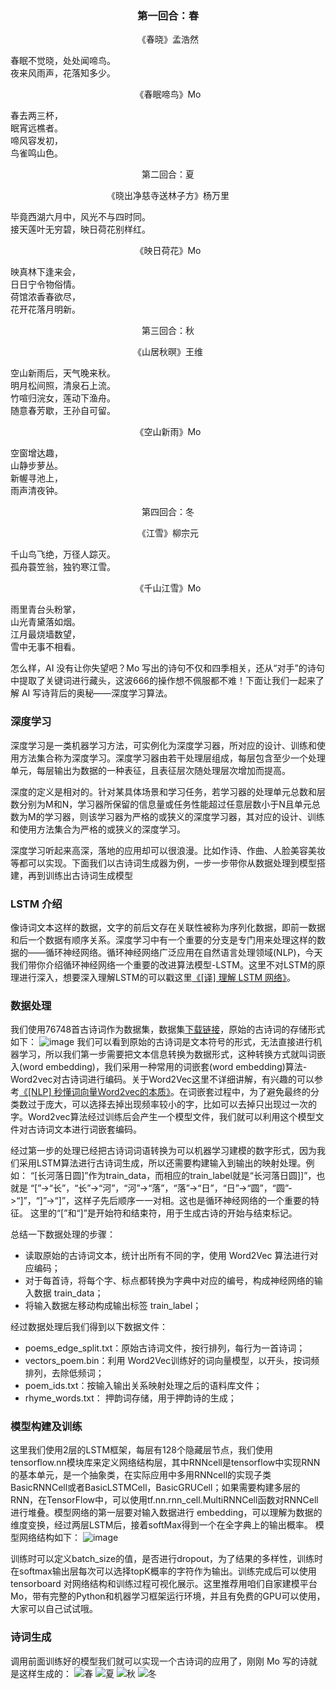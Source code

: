 
<h3 align="center" color='blue' class='test'> 第一回合：春 </h3>

<p align="center"> 《春晓》孟浩然 </p>

<div class='textWrap'>
  <div>春眠不觉晓，处处闻啼鸟。 </div>
  <div>夜来风雨声，花落知多少。 </>
</div>


<p align="center"> 《春眠啼鸟》Mo </p>
<div class='textWrap'>
 <div><span class='poetry'>春</span>去两三杯，</div>
 <div><span class='poetry'>眠</span>宵远樵者。</div>
 <div><span class='poetry'>啼</span>风容发初，</div>
 <div><span class='poetry'>鸟</span>雀鸣山色。</div>
</div>





<p align="center"> 第二回合：夏 </p>
<p align="center"> 《晓出净慈寺送林子方》杨万里  </p>

<div class='textWrap'>
  <div>毕竟西湖六月中，风光不与四时同。</div>
  <div>接天莲叶无穷碧，映日荷花别样红。 </>
</div>



<p align="center"> 《映日荷花》Mo     </p>
<div class='textWrap'>
 <div><span class='poetry'>映</span>真林下逢来会，</div>
 <div><span class='poetry'>日</span>日宁令物俗情。</div>
 <div><span class='poetry'>荷</span>馆浓香春欲尽，</div>
 <div><span class='poetry'>花</span>开花落月明新。</div>
</div>



    
<p align="center"> 第三回合：秋 </p>

<p align="center"> 《山居秋暝》王维 </p>
<div class='textWrap'>
  <div>空山新雨后，天气晚来秋。</div>
  <div>明月松间照，清泉石上流。</>
  <div>竹喧归浣女，莲动下渔舟。</div>
  <div>随意春芳歇，王孙自可留。</div>
</div>



<p align="center" > 《空山新雨》Mo </p>
<div class='textWrap'>
 <div><span class='poetry'>空</span>窗增达趣，</div>
 <div><span class='poetry'>山</span>静步萝丛。 </div>
 <div><span class='poetry'>新</span>幄寻池上，</div>
 <div><span class='poetry'>雨</span>声清夜钟。</div>
</div>





<p align="center"> 第四回合：冬 </p>
<p align="center"> 《江雪》柳宗元  </p>
<div class='textWrap'>
 <div>千山鸟飞绝，万径人踪灭。 </div>
 <div>孤舟蓑笠翁，独钓寒江雪。</div>
</div>



<p align="center"> 《千山江雪》Mo </p>

<div class='textWrap'>
  <div><span class='poetry'>雨</span>里青台头粉掌，</div>
  <div><span class='poetry'>山</span>光青黛落如烟。</div>
  <div><span class='poetry'>江</span>月最烧墙数望，</div>
  <div><span class='poetry'>雪</span>中无事不相看。</div>
</div>




怎么样，AI 没有让你失望吧？Mo 写出的诗句不仅和四季相关，还从“对手”的诗句中提取了关键词进行藏头，这波666的操作想不佩服都不难！下面让我们一起来了解 AI 写诗背后的奥秘——深度学习算法。

### 深度学习
深度学习是一类机器学习方法，可实例化为深度学习器，所对应的设计、训练和使用方法集合称为深度学习。深度学习器由若干处理层组成，每层包含至少一个处理单元，每层输出为数据的一种表征，且表征层次随处理层次增加而提高。

深度的定义是相对的。针对某具体场景和学习任务，若学习器的处理单元总数和层数分别为M和N，学习器所保留的信息量或任务性能超过任意层数小于N且单元总数为M的学习器，则该学习器为严格的或狭义的深度学习器，其对应的设计、训练和使用方法集合为严格的或狭义的深度学习。

深度学习听起来高深，落地的应用却可以很浪漫。比如作诗、作曲、人脸美容美妆等都可以实现。下面我们以古诗词生成器为例，一步一步带你从数据处理到模型搭建，再到训练出古诗词生成模型

### LSTM 介绍
像诗词文本这样的数据，文字的前后文存在关联性被称为序列化数据，即前一数据和后一个数据有顺序关系。深度学习中有一个重要的分支是专门用来处理这样的数据的——循环神经网络。循环神经网络广泛应用在自然语言处理领域(NLP)，今天我们带你介绍循环神经网络一个重要的改进算法模型-LSTM。这里不对LSTM的原理进行深入，想要深入理解LSTM的可以戳这里[《[译] 理解 LSTM 网络》](https://www.jianshu.com/p/9dc9f41f0b29)。


### 数据处理

我们使用76748首古诗词作为数据集，数据集[下载链接](http://www.momodel.cn:8899/#/explore/5c00a6e21afd942b66b36ba8?type=dataset)，原始的古诗词的存储形式如下：
![image](https://user-images.githubusercontent.com/43362551/51824023-221ea180-231c-11e9-8577-6595844d752f.png)
我们可以看到原始的古诗词是文本符号的形式，无法直接进行机器学习，所以我们第一步需要把文本信息转换为数据形式，这种转换方式就叫词嵌入(word embedding)，我们采用一种常用的词嵌套(word embedding)算法-Word2vec对古诗词进行编码。关于Word2Vec这里不详细讲解，有兴趣的可以参考[《[NLP] 秒懂词向量Word2vec的本质》](https://zhuanlan.zhihu.com/p/26306795)。在词嵌套过程中，为了避免最终的分类数过于庞大，可以选择去掉出现频率较小的字，比如可以去掉只出现过一次的字。Word2vec算法经过训练后会产生一个模型文件，我们就可以利用这个模型文件对古诗词文本进行词嵌套编码。

经过第一步的处理已经把古诗词词语转换为可以机器学习建模的数字形式，因为我们采用LSTM算法进行古诗词生成，所以还需要构建输入到输出的映射处理。例如：
“[长河落日圆]”作为train_data，而相应的train_label就是“长河落日圆]]”，也就是
“[”->“长”，“长”->“河”，“河”->“落”，“落”->“日”，“日”->“圆”，“圆”->“]”，“]”->“]”，这样子先后顺序一一对相。这也是循环神经网络的一个重要的特征。
这里的“[”和“]”是开始符和结束符，用于生成古诗的开始与结束标记。

总结一下数据处理的步骤：
- 读取原始的古诗词文本，统计出所有不同的字，使用 Word2Vec 算法进行对应编码；
- 对于每首诗，将每个字、标点都转换为字典中对应的编号，构成神经网络的输入数据 train_data；
- 将输入数据左移动构成输出标签 train_label；

经过数据处理后我们得到以下数据文件： 
- poems_edge_split.txt：原始古诗词文件，按行排列，每行为一首诗词；
- vectors_poem.bin：利用 Word2Vec训练好的词向量模型，以</s>开头，按词频排列，去除低频词；
- poem_ids.txt：按输入输出关系映射处理之后的语料库文件；
- rhyme_words.txt： 押韵词存储，用于押韵诗的生成；


### 模型构建及训练
这里我们使用2层的LSTM框架，每层有128个隐藏层节点，我们使用tensorflow.nn模块库来定义网络结构层，其中RNNcell是tensorflow中实现RNN的基本单元，是一个抽象类，在实际应用中多用RNNcell的实现子类BasicRNNCell或者BasicLSTMCell，BasicGRUCell；如果需要构建多层的RNN，在TensorFlow中，可以使用tf.nn.rnn_cell.MultiRNNCell函数对RNNCell进行堆叠。模型网络的第一层要对输入数据进行 embedding，可以理解为数据的维度变换，经过两层LSTM后，接着softMax得到一个在全字典上的输出概率。
模型网络结构如下：
![image](https://user-images.githubusercontent.com/43362551/51891576-8142eb80-23da-11e9-84c4-66ffdf971818.png)

训练时可以定义batch_size的值，是否进行dropout，为了结果的多样性，训练时在softmax输出层每次可以选择topK概率的字符作为输出。训练完成后可以使用tensorboard 对网络结构和训练过程可视化展示。这里推荐用咱们自家建模平台Mo，带有完整的Python和机器学习框架运行环境，并且有免费的GPU可以使用，大家可以自己试试哦。

### 诗词生成
调用前面训练好的模型我们就可以实现一个古诗词的应用了，刚刚 Mo 写的诗就是这样生成的：
![春](https://ws2.sinaimg.cn/large/006tKfTcly1g0vf6edygjj318a0isdha.jpg)
![夏](https://ws4.sinaimg.cn/large/006tKfTcly1g0vf7zrbx3j318a0hgjt7.jpg)
![秋](https://ws4.sinaimg.cn/large/006tKfTcly1g0vf8k3fwgj318e0immyp.jpg)
![冬](https://ws2.sinaimg.cn/large/006tKfTcly1g0vf8y7ukhj318k0iqwgc.jpg)

